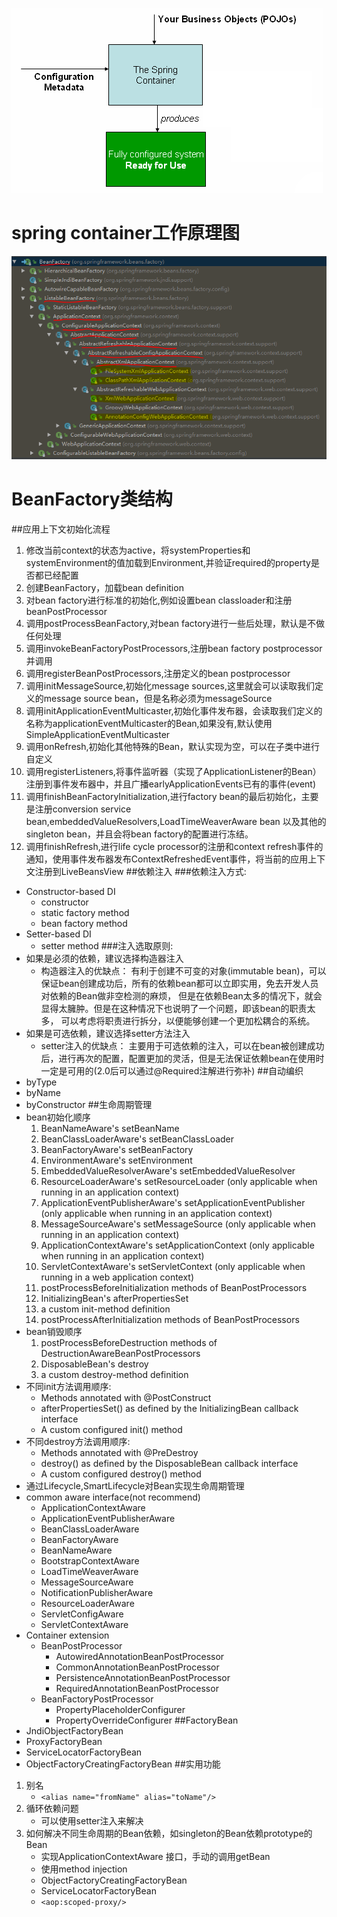 ![](img/container-magic.png) 

spring container工作原理图
========================================================
![](img/beanFactory%20hierarchy.PNG) 

BeanFactory类结构
========================================================
##应用上下文初始化流程
1. 修改当前context的状态为active，将systemProperties和systemEnvironment的值加载到Environment,并验证required的property是否都已经配置
2. 创建BeanFactory，加载bean definition
3. 对bean factory进行标准的初始化,例如设置bean classloader和注册beanPostProcessor
4. 调用postProcessBeanFactory,对bean factory进行一些后处理，默认是不做任何处理
5. 调用invokeBeanFactoryPostProcessors,注册bean factory postprocessor并调用
6. 调用registerBeanPostProcessors,注册定义的bean postprocessor
7. 调用initMessageSource,初始化message sources,这里就会可以读取我们定义的message source bean，但是名称必须为messageSource
8. 调用initApplicationEventMulticaster,初始化事件发布器，会读取我们定义的名称为applicationEventMulticaster的Bean,如果没有,默认使用SimpleApplicationEventMulticaster
9. 调用onRefresh,初始化其他特殊的Bean，默认实现为空，可以在子类中进行自定义
10. 调用registerListeners,将事件监听器（实现了ApplicationListener的Bean）注册到事件发布器中，并且广播earlyApplicationEvents已有的事件(event)
11. 调用finishBeanFactoryInitialization,进行factory bean的最后初始化，主要是注册conversion service bean,embeddedValueResolvers,LoadTimeWeaverAware bean 以及其他的singleton bean，并且会将bean factory的配置进行冻结。
12. 调用finishRefresh,进行life cycle processor的注册和context refresh事件的通知，使用事件发布器发布ContextRefreshedEvent事件，将当前的应用上下文注册到LiveBeansView
##依赖注入
###依赖注入方式:
- Constructor-based DI
  * constructor
  * static factory method
  * bean factory method
- Setter-based DI
  * setter method
###注入选取原则:
- 如果是必须的依赖，建议选择构造器注入
  * 构造器注入的优缺点：
  有利于创建不可变的对象(immutable bean)，可以保证bean创建成功后，所有的依赖bean都可以立即实用，免去开发人员对依赖的Bean做非空检测的麻烦，
  但是在依赖Bean太多的情况下，就会显得太臃肿。但是在这种情况下也说明了一个问题，即该bean的职责太多，
  可以考虑将职责进行拆分，以便能够创建一个更加松耦合的系统。
- 如果是可选依赖，建议选择setter方法注入
  * setter注入的优缺点：
    主要用于可选依赖的注入，可以在bean被创建成功后，进行再次的配置，配置更加的灵活，但是无法保证依赖bean在使用时一定是可用的(2.0后可以通过@Required注解进行弥补)
##自动编织
- byType
- byName
- byConstructor
##生命周期管理
- bean初始化顺序
  1. BeanNameAware's setBeanName
  2. BeanClassLoaderAware's setBeanClassLoader
  3. BeanFactoryAware's setBeanFactory
  4. EnvironmentAware's setEnvironment
  5. EmbeddedValueResolverAware's setEmbeddedValueResolver
  6. ResourceLoaderAware's setResourceLoader (only applicable when running in an application context)
  7. ApplicationEventPublisherAware's setApplicationEventPublisher (only applicable when running in an application context)
  8. MessageSourceAware's setMessageSource (only applicable when running in an application context)
  9. ApplicationContextAware's setApplicationContext (only applicable when running in an application context)
  10. ServletContextAware's setServletContext (only applicable when running in a web application context)
  11. postProcessBeforeInitialization methods of BeanPostProcessors
  12. InitializingBean's afterPropertiesSet
  13. a custom init-method definition
  14. postProcessAfterInitialization methods of BeanPostProcessors
- bean销毁顺序
  1. postProcessBeforeDestruction methods of DestructionAwareBeanPostProcessors
  2. DisposableBean's destroy
  3. a custom destroy-method definition
- 不同init方法调用顺序:
  * Methods annotated with @PostConstruct
  * afterPropertiesSet() as defined by the InitializingBean callback interface
  * A custom configured init() method
- 不同destroy方法调用顺序:
  * Methods annotated with @PreDestroy
  * destroy() as defined by the DisposableBean callback interface
  * A custom configured destroy() method
- 通过Lifecycle,SmartLifecycle对Bean实现生命周期管理
- common aware interface(not recommend)
  * ApplicationContextAware
  * ApplicationEventPublisherAware
  * BeanClassLoaderAware
  * BeanFactoryAware
  * BeanNameAware
  * BootstrapContextAware
  * LoadTimeWeaverAware
  * MessageSourceAware
  * NotificationPublisherAware
  * ResourceLoaderAware
  * ServletConfigAware
  * ServletContextAware
- Container extension
  * BeanPostProcessor
    * AutowiredAnnotationBeanPostProcessor
    * CommonAnnotationBeanPostProcessor
    * PersistenceAnnotationBeanPostProcessor
    * RequiredAnnotationBeanPostProcessor
  * BeanFactoryPostProcessor
    * PropertyPlaceholderConfigurer
    * PropertyOverrideConfigurer
##FactoryBean
- JndiObjectFactoryBean
- ProxyFactoryBean
- ServiceLocatorFactoryBean
- ObjectFactoryCreatingFactoryBean
##实用功能
1. 别名
   * `<alias name="fromName" alias="toName"/>`
2. 循环依赖问题
   * 可以使用setter注入来解决
3. 如何解决不同生命周期的Bean依赖，如singleton的Bean依赖prototype的Bean
   * 实现ApplicationContextAware 接口，手动的调用getBean
   * 使用method injection
   * ObjectFactoryCreatingFactoryBean
   * ServiceLocatorFactoryBean
   * `<aop:scoped-proxy/>`